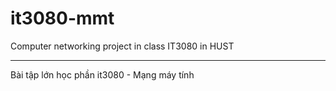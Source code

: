 # it3080-mmt

Computer networking project in class IT3080 in HUST

---------------------------------------------------

Bài tập lớn học phần it3080 - Mạng máy tính

